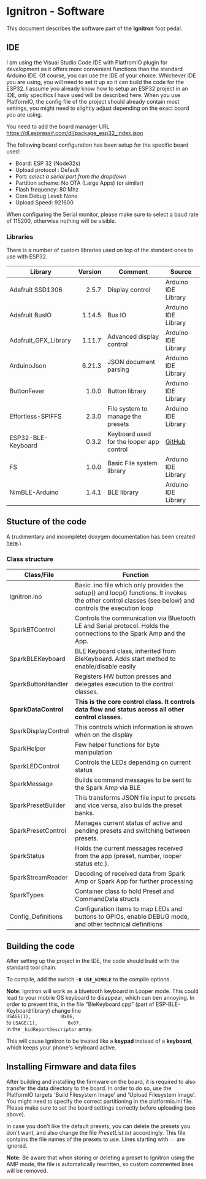 # Ignitron - Software
This document describes the software part of the **Ignitron** foot pedal.

## IDE
I am using the Visual Studio Code IDE with PlatfromIO plugin for development as it offers more convenient functions than the standard Arduino IDE. Of course, you can use the IDE of your choice.
Whichever IDE you are using, you will need to set it up so it can build the code for the ESP32.
I assume you already know how to setup an ESP32 project in an IDE, only specifics I have used will be described here. When you use PlatformIO, the config file of the project should already contain most settings, you might need to slightly adjust depending on the exact board you are using.

You need to add the board manager URL https://dl.espressif.com/dl/package_esp32_index.json

The following board configuration has been setup for the specific board used:
- Board: ESP 32 (Node32s)
- Upload protocol : Default
- Port: *select a serial port from the dropdown*
- Partition scheme: No OTA (Large Apps) (or similar)
- Flash frequency: 80 Mhz
- Core Debug Level: None
- Upload Speed: 921600

When configuring the Serial monitor, please make sure to select a baud rate of 115200, otherwise nothing will be visible.

### Libraries
There is a number of custom libraries used on top of the standard ones to use with ESP32.

|Library|Version|Comment| Source
|---|---:|---|---|
| Adafruit SSD1306 | 2.5.7 | Display control | Arduino IDE Library |
| Adafruit BusIO | 1.14.5 | Bus IO | Arduino IDE Library |
| Adafruit_GFX_Library | 1.11.7 | Advanced display control | Arduino IDE Library |
| ArduinoJson | 6.21.3 | JSON document parsing | Arduino IDE Library |
| ButtonFever | 1.0.0 | Button library | Arduino IDE Library |
| Effortless-SPIFFS | 2.3.0 | File system to manage the presets | Arduino IDE Library |
| ESP32-BLE-Keyboard | 0.3.2 | Keyboard used for the looper app control | [GitHub](https://github.com/T-vK/ESP32-BLE-Keyboard) |
| FS | 1.0.0 | Basic File system library| Arduino IDE Library |
| NimBLE-Arduino  | 1.4.1 | BLE library | Arduino IDE Library |

## Stucture of the code
A (rudimentary and incomplete) doxygen documentation has been created [here](https://github.com/stangreg/Ignitron/blob/main/doxygen/html/index.html).\

### Class structure
| Class/File | Function |
|---|---|
| Ignitron.ino | Basic .ino file which only provides the setup() and loop() functions. It invokes the other control classes (see below) and controls the execution loop |
| SparkBTControl | Controls the communication via Bluetooth LE and Serial protocol. Holds the connections to the Spark Amp and the App. |
| SparkBLEKeyboard | BLE Keyboard class, inherited from BleKeyboard. Adds start method to enable/disable easily |
| SparkButtonHandler | Registers HW button presses and delegates execution to the control classes. |
| **SparkDataControl** | **This is the core control class. It controls data flow and status across all other control classes.** |
| SparkDisplayControl | This controls which information is shown when on the display |
| SparkHelper | Few helper functions for byte manipulation |
| SparkLEDControl | Controls the LEDs depending on current status |
| SparkMessage | Builds command messages to be sent to the Spark Amp via BLE |
| SparkPresetBuilder | This transforms JSON file input to presets and vice versa, also builds the preset banks. |
| SparkPresetControl | Manages current status of active and pending presets and switching between presets. |
| SparkStatus | Holds the current messages received from the app (preset, number, looper status etc.). |
| SparkStreamReader | Decoding of received data from Spark Amp or Spark App for further processing |
| SparkTypes | Container class to hold Preset and CommandData structs |
| Config_Definitions | Configuration items to map LEDs and buttons to GPIOs, enable DEBUG mode, and other technical definitions |

## Building the code
After setting up the project in the IDE, the code should build with the standard tool chain.

To compile, add the switch **`-D USE_NIMBLE`** to the compile options.

**Note:** Ignitron will work as a bluetooth keyboard in Looper mode. This could lead to your mobile OS keyboard to disappear, which can ben annoying. In order to prevent this, in the file "BleKeyboard.cpp" (part of ESP-BLE-Keyboard library) change line\
`USAGE(1),           0x06,`\
to `USAGE(1),           0x07,`\
in the `_hidReportDescriptor` array.

This will cause Ignitron to be treated like a **keypad** instead of a **keyboard**, which keeps your phone's keyboard active.

## Installing Firmware and data files
After building and installing the firmware on the board, it is required to also transfer the data directory to the board. In order to do so, use the PlatformIO targets 'Build Filesystem Image' and 'Upload Filesystem image'. You might need to specify the correct partitioning in the platformio.ini file. Please make sure to set the board settings correctly before uploading (see above). 

In case you don't like the default presets, you can delete the presets you don't want, and also change the file *PresetList.txt* accordingly. This file contains the file names of the presets to use. Lines starting with `--` are ignored.

**Note:** Be aware that when storing or deleting a preset to Ignitron using the AMP mode, the file is automatically rewritten, so custom commented lines will be removed.
